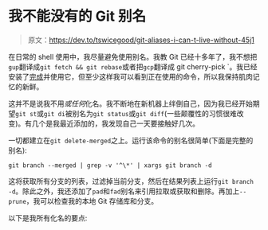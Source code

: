# 我不能没有的 Git 别名

> 原文：<https://dev.to/tswicegood/git-aliases-i-can-t-live-without-45j1>

在日常的 shell 使用中，我尽量避免使用别名。我教 Git 已经十多年了，我不想把`gup`翻译成`git fetch && git rebase`或者把`gcp`翻译成 git cherry-pick `。我已经安装了[完成](https://github.com/Bash-it/bash-it/blob/master/completion/available/git.completion.bash)并使用它，但至少这样我可以看到正在使用的命令，所以我保持肌肉记忆的新鲜。

这并不是说我不用*或任何*化名。我不断地在新机器上绊倒自己，因为我已经开始期望`git st`或`git di`被别名为`git status`或`git diff`(一些颠覆性的习惯很难改变)。有几个是我最近添加的，我发现自己一天要接触好几次。

一切都建立在`git delete-merged`之上。运行该命令的别名很简单(下面是完整的别名):

`git branch --merged | grep -v '^\*' | xargs git branch -d`

这将获取所有分支的列表，过滤掉当前分支，然后在结果列表上运行`git branch -d`。除此之外，我还添加了`pad`和`fad`别名来引用拉取或获取和删除。再加上`--prune`，我可以检查我的本地 Git 存储库和分支。

以下是我所有化名的要点: